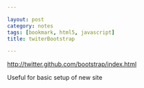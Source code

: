 ```yaml
---

layout: post
category: notes
tags: [bookmark, html5, javascript]
title: twiterBootstrap

---
```


http://twitter.github.com/bootstrap/index.html

Useful for basic setup of new site
